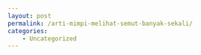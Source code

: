 ```yaml
---
layout: post
permalink: /arti-mimpi-melihat-semut-banyak-sekali/
categories:
    - Uncategorized
---
```


